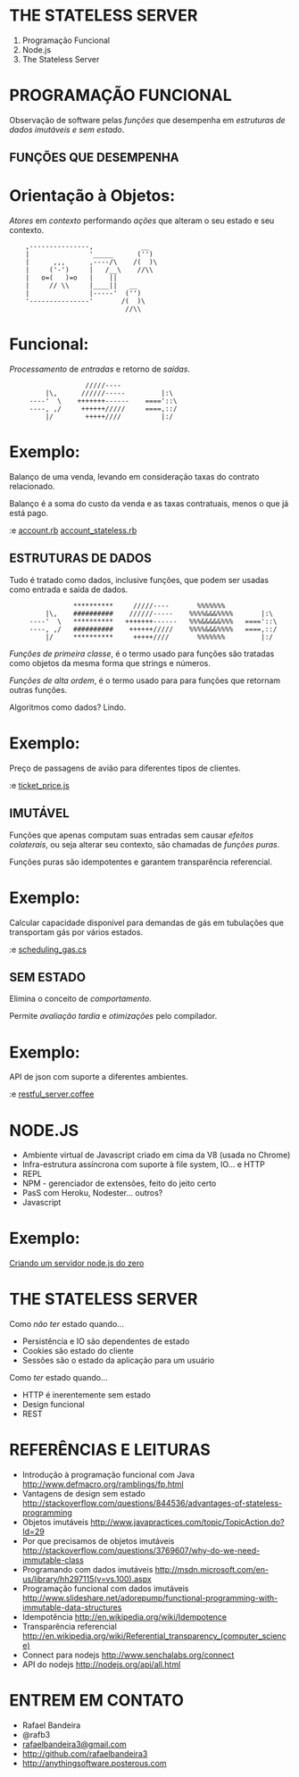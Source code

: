 







THE STATELESS SERVER
====================

1. Programação Funcional
2. Node.js
3. The Stateless Server















PROGRAMAÇÃO FUNCIONAL
=====================

Observação de software pelas *funções* que
desempenha em *estruturas de dados* *imutáveis
e sem estado*.












FUNÇÕES QUE DESEMPENHA
----------------------

# Orientação à Objetos:

*Atores* em *contexto* performando *ações* que
alteram o seu estado e seu contexto.

        ,---------------,            __
        |               '_____      ('') 
        |      ,,,      ,----/\    /(  )\
        |     ('-')     |   /__\    //\\
        |   o=(   )=o   |    ||
        |     // \\     |____||   __
        |               |-----'  ('') 
        '---------------'       /(  )\
                                 //\\









# Funcional:
   
*Processamento* de *entradas* e retorno de *saídas*.
      
                       /////----       
             |\,      //////-----         |:\  
         ----'  \    +++++++------    ===='::\ 
         ----, ,/     ++++++/////     ====,::/ 
             |/        +++++////          |:/    
         
      




# Exemplo:

Balanço de uma venda, levando
em consideração taxas do contrato
relacionado.

Balanço é a soma do custo da venda e
as taxas contratuais, menos o que já
está pago.

:e [account.rb](https://github.com/rafaelbandeira3/The_Stateless_Server_pt-BR/blob/master/account.rb) [account_stateless.rb](https://github.com/rafaelbandeira3/The_Stateless_Server_pt-BR/blob/master/account_stateless.rb)





ESTRUTURAS DE DADOS
-------------------

Tudo é tratado como dados, inclusive funções,
que podem ser usadas como entrada e saída de 
dados.

      
                    **********     /////----       %%%%%%%      
             |\,    ##########    //////-----    %%%%&&&%%%%       |:\  
         ----'  \   **********   +++++++------   %%%&&&&&%%%   ===='::\ 
         ----, ,/   ##########    ++++++/////    %%%%&&&%%%%   ====,::/ 
             |/     **********     +++++////       %%%%%%%         |:/    

      

*Funções de primeira classe*, é o termo usado
para funções são tratadas como objetos da 
mesma forma que strings e números.

*Funções de alta ordem*, é o termo usado para
para funções que retornam outras funções.

Algoritmos como dados? Lindo.

      









# Exemplo:

Preço de passagens de avião para
diferentes tipos de clientes.

:e [ticket_price.js](https://github.com/rafaelbandeira3/The_Stateless_Server_pt-BR/blob/master/ticket_price.js)
















IMUTÁVEL
--------

Funções que apenas computam suas entradas sem
causar *efeitos colaterais*, ou seja alterar seu 
contexto, são chamadas de *funções puras*.

Funções puras são idempotentes e garantem 
transparência referencial.








# Exemplo: 

Calcular capacidade disponível para demandas
de gás em tubulações que transportam gás por
vários estados.

:e [scheduling_gas.cs](https://github.com/rafaelbandeira3/The_Stateless_Server_pt-BR/blob/master/scheduling_gas.cs)

















SEM ESTADO
----------

Elimina o conceito de *comportamento*.

Permite *avaliação tardia* e *otimizações*
pelo compilador.





# Exemplo:

API de json com suporte a diferentes ambientes.

:e [restful_server.coffee](https://github.com/rafaelbandeira3/The_Stateless_Server_pt-BR/blob/master/restful_server.coffee)
















NODE.JS
=======

* Ambiente virtual de Javascript criado 
  em cima da V8 (usada no Chrome)
* Infra-estrutura assíncrona com suporte
  à file system, IO... e HTTP
* REPL
* NPM - gerenciador de extensões, feito
  do jeito certo
* PasS com Heroku, Nodester... outros?
* Javascript










# Exemplo:

[Criando um servidor node.js do zero](https://github.com/rafaelbandeira3/The_Stateless_Server-nodejs-example/commits/master)









THE STATELESS SERVER
====================

Como *não ter* estado quando...
* Persistência e IO são dependentes de estado
* Cookies são estado do cliente
* Sessões são o estado da aplicação para um usuário















Como *ter* estado quando...
* HTTP é inerentemente sem estado
* Design funcional
* REST
 















REFERÊNCIAS E LEITURAS
======================

* Introdução à programação funcional com Java http://www.defmacro.org/ramblings/fp.html
* Vantagens de design sem estado http://stackoverflow.com/questions/844536/advantages-of-stateless-programming
* Objetos imutáveis http://www.javapractices.com/topic/TopicAction.do?Id=29
* Por que precisamos de objetos imutáveis http://stackoverflow.com/questions/3769607/why-do-we-need-immutable-class
* Programando com dados imutáveis http://msdn.microsoft.com/en-us/library/hh297115(v=vs.100).aspx
* Programação funcional com dados imutáveis http://www.slideshare.net/adorepump/functional-programming-with-immutable-data-structures
* Idempotência http://en.wikipedia.org/wiki/Idempotence
* Transparência referencial http://en.wikipedia.org/wiki/Referential_transparency_(computer_science)
* Connect para nodejs http://www.senchalabs.org/connect
* API do nodejs http://nodejs.org/api/all.html





















ENTREM EM CONTATO
=================

* Rafael Bandeira
* @rafb3
* rafaelbandeira3@gmail.com
* http://github.com/rafaelbandeira3
* http://anythingsoftware.posterous.com
























